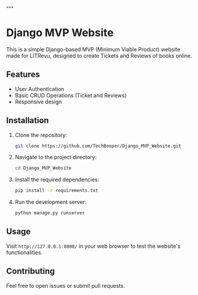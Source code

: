 """
# Django MVP Website

This is a simple Django-based MVP (Minimum Viable Product) website made for LITRevu, designed to create Tickets and Reviews of books online.

## Features

- User Authentication
- Basic CRUD Operations (Ticket and Reviews)
- Responsive design

## Installation

1. Clone the repository:
    ```bash
    git clone https://github.com/TechBooper/Django_MVP_Website.git
    ```

2. Navigate to the project directory:
    ```bash
    cd Django_MVP_Website
    ```

3. Install the required dependencies:
    ```bash
    pip install -r requirements.txt
    ```

4. Run the development server:
    ```bash
    python manage.py runserver
    ```

## Usage

Visit `http://127.0.0.1:8000/` in your web browser to test the website's functionalities.

## Contributing

Feel free to open issues or submit pull requests.
